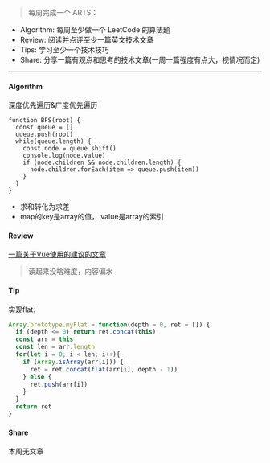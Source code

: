 > 每周完成一个 ARTS：<br>
* Algorithm: 每周至少做一个 LeetCode 的算法题
* Review: 阅读并点评至少一篇英文技术文章
* Tips: 学习至少一个技术技巧
* Share: 分享一篇有观点和思考的技术文章(一周一篇强度有点大，视情况而定)

<hr>

#### Algorithm
深度优先遍历&广度优先遍历
```JS
function BFS(root) {
  const queue = []
  queue.push(root)
  while(queue.length) {
    const node = queue.shift()
    console.log(node.value)
    if (node.children && node.children.length) {
      node.children.forEach(item => queue.push(item))
    }
  }
}
```

* 求和转化为求差
* map的key是array的值， value是array的索引

#### Review
[一篇关于Vue使用的建议的文章](https://medium.com/@hohanga/vue-best-practices-templates-and-variables-99cc7e1fd42b)

> 读起来没啥难度，内容偏水

#### Tip
实现flat:
```js
Array.prototype.myFlat = function(depth = 0, ret = []) {
  if (depth <= 0) return ret.concat(this)
  const arr = this
  const len = arr.length
  for(let i = 0; i < len; i++){
    if (Array.isArray(arr[i])) {
      ret = ret.concat(flat(arr[i], depth - 1))
    } else {
      ret.push(arr[i])
    }
  }
  return ret
}
```
#### Share
本周无文章